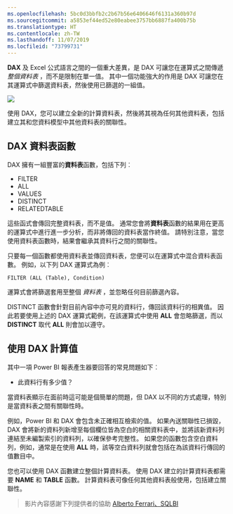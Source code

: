```yaml
---
ms.openlocfilehash: 5bc0d3bbfb2c2b67b56e6406646f6131a360b97d
ms.sourcegitcommit: a5853ef44ed52e80eabee3757bb6887fa400b75b
ms.translationtype: HT
ms.contentlocale: zh-TW
ms.lasthandoff: 11/07/2019
ms.locfileid: "73799731"
---
```

**DAX** 及 Excel 公式語言之間的一個重大差異，是 DAX 可讓您在運算式之間傳遞 *整個資料表* ，而不是限制在單一值。 其中一個功能強大的作用是 DAX 可讓您在其運算式中篩選資料表，然後使用已篩選的一組值。

![](media/7-6-dax-tables-and-filtering/dax-tables-filtering_1.png)

使用 DAX，您可以建立全新的計算資料表，然後將其視為任何其他資料表，包括建立其和您資料模型中其他資料表的關聯性。

## <a name="dax-table-functions"></a>DAX 資料表函數
DAX 擁有一組豐富的**資料表**函數，包括下列︰

* FILTER
* ALL
* VALUES
* DISTINCT
* RELATEDTABLE

這些函式會傳回完整資料表，而不是值。 通常您會將**資料表**函數的結果用在更高的運算式中進行進一步分析，而非將傳回的資料表當作終值。 請特別注意，當您使用資料表函數時，結果會繼承其資料行之間的關聯性。

只要每一個函數都使用資料表並傳回資料表，您便可以在運算式中混合資料表函數。 例如，以下列 DAX 運算式為例︰

    FILTER (ALL (Table), Condition)

運算式會將篩選套用至整個 *資料表* ，並忽略任何目前篩選內容。

DISTINCT 函數會針對目前內容中亦可見的資料行，傳回該資料行的相異值。 因此若要使用上述的 DAX 運算式範例，在該運算式中使用 **ALL** 會忽略篩選，而以 **DISTINCT** 取代 **ALL** 則會加以遵守。

## <a name="counting-values-with-dax"></a>使用 DAX 計算值
其中一項 Power BI 報表產生器要回答的常見問題如下︰

* 此資料行有多少值？

當資料表顯示在面前時這可能是個簡單的問題，但 DAX 以不同的方式處理，特別是當資料表之間有關聯性時。

例如，Power BI 和 DAX 會包含未正確相互檢索的值。 如果內送關聯性已損毀，DAX 會將新的資料列新增至每個欄位皆為空白的相關資料表中，並將該新資料列連結至未編製索引的資料列，以確保參考完整性。 如果您的函數包含空白資料列，例如，通常是在使用 **ALL** 時，該等空白資料列就會包括在為該資料行傳回的值數目中。

您也可以使用 DAX 函數建立整個計算資料表。 使用 DAX 建立的計算資料表都需要 **NAME** 和 **TABLE** 函數。 計算資料表可像任何其他資料表般使用，包括建立關聯性。

> 影片內容感謝下列提供者的協助 [Alberto Ferrari、SQLBI](https://www.sqlbi.com/learning-dax)
> 
> 

